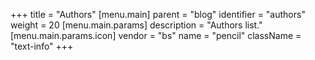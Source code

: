 +++
title = "Authors"
[menu.main]
  parent = "blog"
  identifier = "authors"
  weight = 20
  [menu.main.params]
  description = "Authors list."
  [menu.main.params.icon]
  vendor = "bs"
  name = "pencil"
  className = "text-info"
+++

